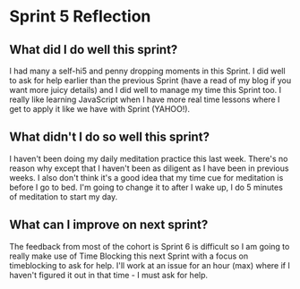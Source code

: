# Sprint 5 Reflection

## What did I do well this sprint?
I had many a self-hi5 and penny dropping moments in this Sprint.  I did well to ask for help earlier than the previous Sprint (have a read of my blog if you want more juicy details) and I did well to manage my time this Sprint too.
I really like learning JavaScript when I have more real time lessons where I get to apply it like we have with Sprint (YAHOO!).

## What didn't I do so well this sprint?
I haven't been doing my daily meditation practice this last week.  There's no reason why except that I haven't been as diligent as I have been in previous weeks.  I also don't think it's a good idea that my time cue for meditation is before I go to bed.  I'm going to change it to after I wake up, I do 5 minutes of meditation to start my day. 

## What can I improve on next sprint?
The feedback from most of the cohort is Sprint 6 is difficult so I am going to really make use of Time Blocking this next Sprint with a focus on timeblocking to ask for help.  I'll work at an issue for an hour (max) where if I haven't figured it out in that time - I must ask for help.